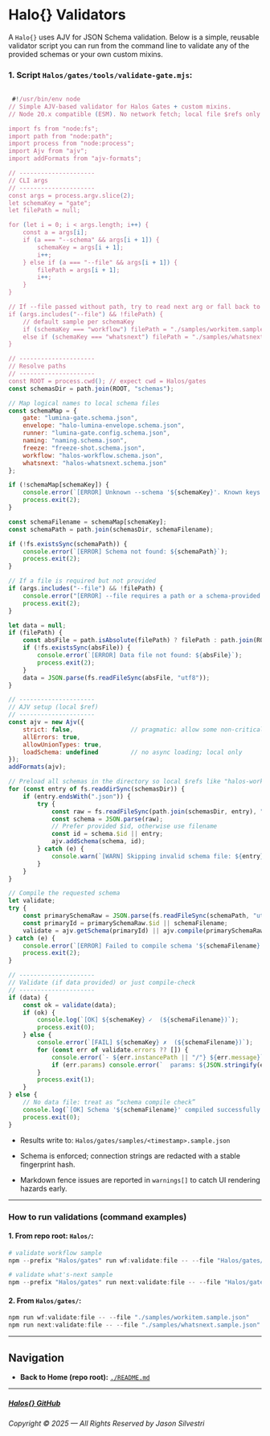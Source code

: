 ﻿# Halo\{\} Validators

A `Halo{}` uses AJV for JSON Schema validation. Below is a simple, reusable validator script you can run from the command line to validate any of the provided schemas or your own custom mixins.

### 1. Script `Halos/gates/tools/validate-gate.mjs`:

```js
 
 #!/usr/bin/env node
// Simple AJV-based validator for Halos Gates + custom mixins.
// Node 20.x compatible (ESM). No network fetch; local file $refs only.

import fs from "node:fs";
import path from "node:path";
import process from "node:process";
import Ajv from "ajv";
import addFormats from "ajv-formats";

// ---------------------
// CLI args
// ---------------------
const args = process.argv.slice(2);
let schemaKey = "gate";
let filePath = null;

for (let i = 0; i < args.length; i++) {
    const a = args[i];
    if (a === "--schema" && args[i + 1]) {
        schemaKey = args[i + 1];
        i++;
    } else if (a === "--file" && args[i + 1]) {
        filePath = args[i + 1];
        i++;
    }
}

// If --file passed without path, try to read next arg or fall back to samples
if (args.includes("--file") && !filePath) {
    // default sample per schemaKey
    if (schemaKey === "workflow") filePath = "./samples/workitem.sample.json";
    else if (schemaKey === "whatsnext") filePath = "./samples/whatsnext.sample.json";
}

// ---------------------
// Resolve paths
// ---------------------
const ROOT = process.cwd(); // expect cwd = Halos/gates
const schemasDir = path.join(ROOT, "schemas");

// Map logical names to local schema files
const schemaMap = {
    gate: "lumina-gate.schema.json",
    envelope: "halo-lumina-envelope.schema.json",
    runner: "lumina-gate.config.schema.json",
    naming: "naming.schema.json",
    freeze: "freeze-shot.schema.json",
    workflow: "halos-workflow.schema.json",
    whatsnext: "halos-whatsnext.schema.json"
};

if (!schemaMap[schemaKey]) {
    console.error(`[ERROR] Unknown --schema '${schemaKey}'. Known keys: ${Object.keys(schemaMap).join(", ")}`);
    process.exit(2);
}

const schemaFilename = schemaMap[schemaKey];
const schemaPath = path.join(schemasDir, schemaFilename);

if (!fs.existsSync(schemaPath)) {
    console.error(`[ERROR] Schema not found: ${schemaPath}`);
    process.exit(2);
}

// If a file is required but not provided
if (args.includes("--file") && !filePath) {
    console.error("[ERROR] --file requires a path or a schema-provided default.");
    process.exit(2);
}

let data = null;
if (filePath) {
    const absFile = path.isAbsolute(filePath) ? filePath : path.join(ROOT, filePath);
    if (!fs.existsSync(absFile)) {
        console.error(`[ERROR] Data file not found: ${absFile}`);
        process.exit(2);
    }
    data = JSON.parse(fs.readFileSync(absFile, "utf8"));
}

// ---------------------
// AJV setup (local $ref)
// ---------------------
const ajv = new Ajv({
    strict: false,                // pragmatic: allow some non-critical looseness
    allErrors: true,
    allowUnionTypes: true,
    loadSchema: undefined         // no async loading; local only
});
addFormats(ajv);

// Preload all schemas in the directory so local $refs like "halos-workflow.schema.json" resolve
for (const entry of fs.readdirSync(schemasDir)) {
    if (entry.endsWith(".json")) {
        try {
            const raw = fs.readFileSync(path.join(schemasDir, entry), "utf8");
            const schema = JSON.parse(raw);
            // Prefer provided $id, otherwise use filename
            const id = schema.$id || entry;
            ajv.addSchema(schema, id);
        } catch (e) {
            console.warn(`[WARN] Skipping invalid schema file: ${entry} (${e.message})`);
        }
    }
}

// Compile the requested schema
let validate;
try {
    const primarySchemaRaw = JSON.parse(fs.readFileSync(schemaPath, "utf8"));
    const primaryId = primarySchemaRaw.$id || schemaFilename;
    validate = ajv.getSchema(primaryId) || ajv.compile(primarySchemaRaw);
} catch (e) {
    console.error(`[ERROR] Failed to compile schema '${schemaFilename}': ${e.message}`);
    process.exit(2);
}

// ---------------------
// Validate (if data provided) or just compile-check
// ---------------------
if (data) {
    const ok = validate(data);
    if (ok) {
        console.log(`[OK] ${schemaKey} ✓  (${schemaFilename})`);
        process.exit(0);
    } else {
        console.error(`[FAIL] ${schemaKey} ✗  (${schemaFilename})`);
        for (const err of validate.errors ?? []) {
            console.error(`- ${err.instancePath || "/"} ${err.message}`);
            if (err.params) console.error(`  params: ${JSON.stringify(err.params)}`);
        }
        process.exit(1);
    }
} else {
    // No data file: treat as “schema compile check”
    console.log(`[OK] Schema '${schemaFilename}' compiled successfully.`);
    process.exit(0);
}

 ```
 
- Results write to:
  `Halos/gates/samples/<timestamp>.sample.json`

- Schema is enforced; connection strings are redacted with a stable fingerprint hash.
- Markdown fence issues are reported in `warnings[]` to catch UI rendering hazards early.

---


### How to run validations (command examples)

#### 1. From repo root: `Halos/`:

```powershell
# validate workflow sample
npm --prefix "Halos/gates" run wf:validate:file -- --file "Halos/gates/samples/workitem.sample.json"

# validate what's-next sample
npm --prefix "Halos/gates" run next:validate:file -- --file "Halos/gates/samples/whatsnext.sample.json"
```

#### 2. From `Halos/gates/`:

```powershell
npm run wf:validate:file -- --file "./samples/workitem.sample.json"
npm run next:validate:file -- --file "./samples/whatsnext.sample.json"
```

---

## Navigation

- **Back to Home (repo root):** [`./README.md`](./README.md)

---

##### [Halos\{\} GitHub](https://github.com/JasonSilvestri/Halos)

###### Copyright © 2025 — All Rights Reserved by Jason Silvestri